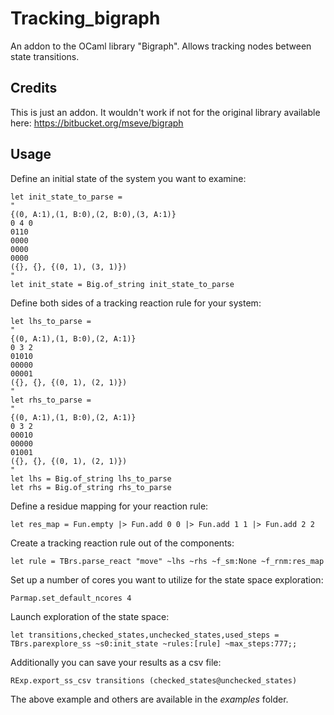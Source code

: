 # Tracking_bigraph
An addon to the OCaml library "Bigraph". Allows tracking nodes between state transitions.

## Credits
This is just an addon. 
It wouldn't work if not for the original library available here: https://bitbucket.org/mseve/bigraph

## Usage

Define an initial state of the system you want to examine:
``` 
let init_state_to_parse = 
"
{(0, A:1),(1, B:0),(2, B:0),(3, A:1)}
0 4 0
0110
0000
0000
0000
({}, {}, {(0, 1), (3, 1)})
"
let init_state = Big.of_string init_state_to_parse
```

Define both sides of a tracking reaction rule for your system:
```
let lhs_to_parse =
"
{(0, A:1),(1, B:0),(2, A:1)}
0 3 2
01010
00000
00001
({}, {}, {(0, 1), (2, 1)})
"
let rhs_to_parse =
"
{(0, A:1),(1, B:0),(2, A:1)}
0 3 2
00010
00000
01001
({}, {}, {(0, 1), (2, 1)})
"
let lhs = Big.of_string lhs_to_parse
let rhs = Big.of_string rhs_to_parse
```
Define a residue mapping for your reaction rule:
```
let res_map = Fun.empty |> Fun.add 0 0 |> Fun.add 1 1 |> Fun.add 2 2
```
Create a tracking reaction rule out of the components:
```
let rule = TBrs.parse_react "move" ~lhs ~rhs ~f_sm:None ~f_rnm:res_map
```
Set up a number of cores you want to utilize for the state space exploration:
```
Parmap.set_default_ncores 4
```
Launch exploration of the state space: 
```
let transitions,checked_states,unchecked_states,used_steps = TBrs.parexplore_ss ~s0:init_state ~rules:[rule] ~max_steps:777;;
```

Additionally you can save your results as a csv file:
```
RExp.export_ss_csv transitions (checked_states@unchecked_states)
```

The above example and others are available in the *examples* folder.

